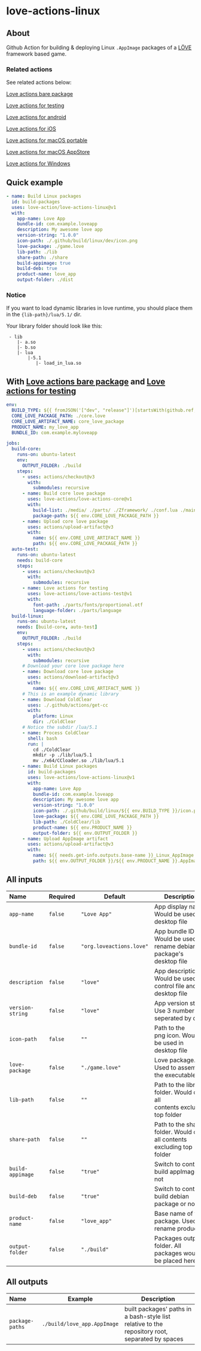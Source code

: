 # love-actions-linux

## About

Github Action for building & deploying Linux `.AppImage` packages of a [LÖVE](https://love2d.org/) framework based game.

### Related actions

See related actions below:

[Love actions bare package](https://github.com/marketplace/actions/love-actions-bare-package)

[Love actions for testing](https://github.com/marketplace/actions/love-actions-for-testing)

[Love actions for android](https://github.com/marketplace/actions/love-actions-for-android)

[Love actions for iOS](https://github.com/marketplace/actions/love-actions-for-ios)

[Love actions for macOS portable](https://github.com/marketplace/actions/love-actions-for-macos-portable)

[Love actions for macOS AppStore](https://github.com/marketplace/actions/love-actions-for-macos-appstore)

[Love actions for Windows](https://github.com/marketplace/actions/love-actions-for-windows)

## Quick example

```yaml
- name: Build Linux packages
  id: build-packages
  uses: love-action/love-actions-linux@v1
  with:
    app-name: Love App
    bundle-id: com.example.loveapp
    description: My awesome love app
    version-string: "1.0.0"
    icon-path: ./.github/build/linux/dev/icon.png
    love-package: ./game.love
    lib-path: ./lib
    share-path: ./share
    build-appimage: true
    build-deb: true
    product-name: love_app
    output-folder: ./dist
```

### Notice

If you want to load dynamic libraries in love runtime, you should place them in the `{lib-path}/lua/5.1/` dir.

Your library folder should look like this:

```
 - lib
    |- a.so
    |- b.so
    |- lua
        |-5.1
           |- load_in_lua.so
```

## With [Love actions bare package](https://github.com/marketplace/actions/love-actions-bare-package) and [Love actions for testing](https://github.com/marketplace/actions/love-actions-for-testing)

```yml
env:
  BUILD_TYPE: ${{ fromJSON('["dev", "release"]')[startsWith(github.ref, 'refs/tags/v')] }}
  CORE_LOVE_PACKAGE_PATH: ./core.love
  CORE_LOVE_ARTIFACT_NAME: core_love_package
  PRODUCT_NAME: my_love_app
  BUNDLE_ID: com.example.myloveapp

jobs:
  build-core:
    runs-on: ubuntu-latest
    env:
      OUTPUT_FOLDER: ./build
    steps:
      - uses: actions/checkout@v3
        with:
          submodules: recursive
      - name: Build core love package
        uses: love-actions/love-actions-core@v1
        with:
          build-list: ./media/ ./parts/ ./Zframework/ ./conf.lua ./main.lua ./version.lua
          package-path: ${{ env.CORE_LOVE_PACKAGE_PATH }}
      - name: Upload core love package
        uses: actions/upload-artifact@v3
        with:
          name: ${{ env.CORE_LOVE_ARTIFACT_NAME }}
          path: ${{ env.CORE_LOVE_PACKAGE_PATH }}
  auto-test:
    runs-on: ubuntu-latest
    needs: build-core
    steps:
      - uses: actions/checkout@v3
        with:
          submodules: recursive
      - name: Love actions for testing
        uses: love-actions/love-actions-test@v1
        with:
          font-path: ./parts/fonts/proportional.otf
          language-folder: ./parts/language
  build-linux:
    runs-on: ubuntu-latest
    needs: [build-core, auto-test]
    env:
      OUTPUT_FOLDER: ./build
    steps:
      - uses: actions/checkout@v3
        with:
          submodules: recursive
      # Download your core love package here
      - name: Download core love package
        uses: actions/download-artifact@v3
        with:
          name: ${{ env.CORE_LOVE_ARTIFACT_NAME }}
      # This is an example dynamic library
      - name: Download ColdClear
        uses: ./.github/actions/get-cc
        with:
          platform: Linux
          dir: ./ColdClear
      # Notice the subdir /lua/5.1
      - name: Process ColdClear
        shell: bash
        run: |
          cd ./ColdClear
          mkdir -p ./lib/lua/5.1
          mv ./x64/CCloader.so ./lib/lua/5.1
      - name: Build Linux packages
        id: build-packages
        uses: love-actions/love-actions-linux@v1
        with:
          app-name: Love App
          bundle-id: com.example.loveapp
          description: My awesome love app
          version-string: "1.0.0"
          icon-path: ./.github/build/linux/${{ env.BUILD_TYPE }}/icon.png
          love-package: ${{ env.CORE_LOVE_PACKAGE_PATH }}
          lib-path: ./ColdClear/lib
          product-name: ${{ env.PRODUCT_NAME }}
          output-folder: ${{ env.OUTPUT_FOLDER }}
      - name: Upload AppImage artifact
        uses: actions/upload-artifact@v3
        with:
          name: ${{ needs.get-info.outputs.base-name }}_Linux_AppImage
          path: ${{ env.OUTPUT_FOLDER }}/${{ env.PRODUCT_NAME }}.AppImage
```

## All inputs

| Name               | Required  | Default                    | Description                                                               |
| :----------------- | --------- | -------------------------- | ------------------------------------------------------------------------- |
| `app-name`       | `false` | `"Love App"`             | App display name. Would be used in desktop file                           |
| `bundle-id`      | `false` | `"org.loveactions.love"` | App bundle ID. Would be used to rename debian package's desktop file      |
| `description`    | `false` | `"love"`                 | App description. Would be used in control file and desktop file           |
| `version-string` | `false` | `"love"`                 | App version string. Use 3 numbers seperated by dots                       |
| `icon-path`      | `false` | `""`                     | Path to the png icon. Would be used in desktop file                      |
| `love-package`   | `false` | `"./game.love"`          | Love package. Used to assemble the executable                             |
| `lib-path`       | `false` | `""`                     | Path to the library folder. Would copy all contents excluding top folder |
| `share-path`     | `false` | `""`                     | Path to the share folder. Would copy all contents excluding top folder    |
| `build-appimage` | `false` | `"true"`                 | Switch to control build appImage or not                                   |
| `build-deb`      | `false` | `"true"`                 | Switch to control build debian package or not                             |
| `product-name`   | `false` | `"love_app"`             | Base name of the package. Used to rename products                         |
| `output-folder`  | `false` | `"./build"`              | Packages output folder. All packages would be placed here                 |

## All outputs

| Name              | Example                       | Description                                                                                     |
| :---------------- | ----------------------------- | ----------------------------------------------------------------------------------------------- |
| `package-paths` | `./build/love_app.AppImage` | built packages' paths in a bash-style list relative to the repository root, separated by spaces |
